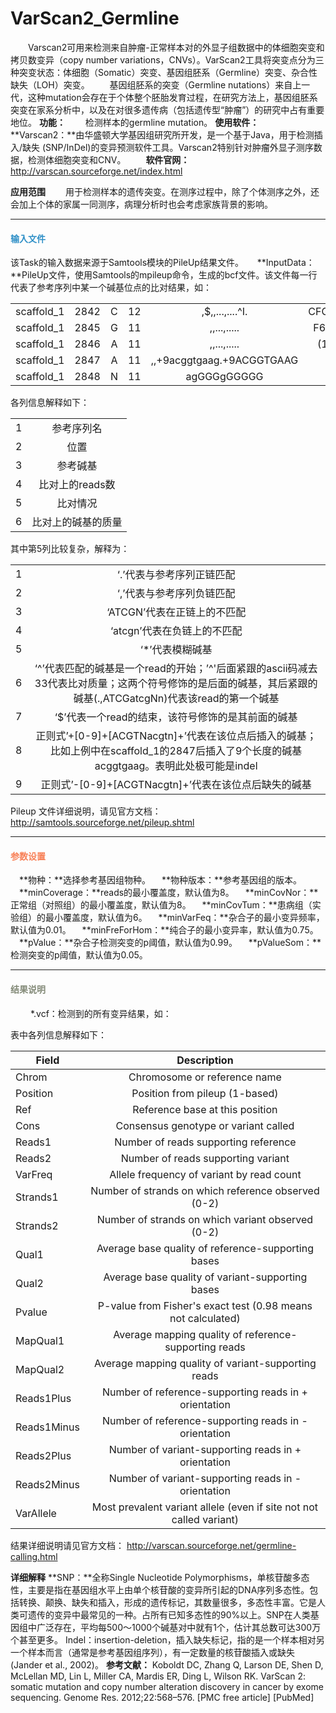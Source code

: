 # VarScan2_Germline
　　Varscan2可用来检测来自肿瘤-正常样本对的外显子组数据中的体细胞突变和拷贝数变异（copy number variations，CNVs）。VarScan2工具将突变点分为三种突变状态：体细胞（Somatic）突变、基因组胚系（Germline）突变、杂合性缺失（LOH）突变。
　　基因组胚系的突变（Germline nutations）来自上一代，这种mutation会存在于个体整个胚胎发育过程，在研究方法上，基因组胚系突变在家系分析中，以及在对很多遗传病（包括遗传型“肿瘤”）的研究中占有重要地位。
**功能：**
　　检测样本的germline mutation。
**使用软件：**
　　**Varscan2：**由华盛顿大学基因组研究所开发，是一个基于Java，用于检测插入/缺失 (SNP/InDel)的变异预测软件工具。Varscan2特别针对肿瘤外显子测序数据，检测体细胞突变和CNV。
　　**软件官网：** http://varscan.sourceforge.net/index.html

**应用范围**
　　用于检测样本的遗传突变。在测序过程中，除了个体测序之外，还会加上个体的家属一同测序，病理分析时也会考虑家族背景的影响。

***
#### **<i class="fa fa-dot-circle-o" aria-hidden="true" style="color:#3090C7"></i><span style="color:#3090C7"> 输入文件**<span>
该Task的输入数据来源于Samtools模块的PileUp结果文件。
　  **InputData：**PileUp文件，使用Samtools的mpileup命令，生成的bcf文件。该文件每一行代表了参考序列中某一个碱基位点的比对结果，如：
   
|  |   |||||
| -------- |  :----: | :----:  | :----: | :----:  | :----:  |
|scaffold_1 |  2842 |C |12|,$,,...,....^I.|CFGEGEGGCFF+|
| scaffold_1 | 2845 |G|11|,,...,.....|F656666166*|
| scaffold_1  | 2846 |A|11|,,...,.....|(1.1111)11*|
|scaffold_1|2847|A|11|,,+9acggtgaag.+9ACGGTGAAG|%.+....-..)|
|scaffold_1|2848|N|11|agGGGgGGGGG|!!$!!!!!!!!|
各列信息解释如下：

|  |   |
| -------- |  :----: |
|1 |  参考序列名 |
|2 | 位置 |
|3  | 参考碱基 |
|4|比对上的reads数|
|5|比对情况|
|6|比对上的碱基的质量|

其中第5列比较复杂，解释为：

|  |   |
| -------- |  :----: |
|1 |  ‘.’代表与参考序列正链匹配 |
|2 | ‘,’代表与参考序列负链匹配 |
|3  | ‘ATCGN’代表在正链上的不匹配 |
|4|‘atcgn’代表在负链上的不匹配|
|5|‘*’代表模糊碱基|
|6|‘^’代表匹配的碱基是一个read的开始；’^'后面紧跟的ascii码减去33代表比对质量；这两个符号修饰的是后面的碱基，其后紧跟的碱基(.,ATCGatcgNn)代表该read的第一个碱基|
|7|‘$’代表一个read的结束，该符号修饰的是其前面的碱基|
|8|正则式’\+[0-9]+[ACGTNacgtn]+’代表在该位点后插入的碱基；比如上例中在scaffold_1的2847后插入了9个长度的碱基acggtgaag。表明此处极可能是indel|
|9|正则式’-[0-9]+[ACGTNacgtn]+’代表在该位点后缺失的碱基|
Pileup 文件详细说明，请见官方文档： 
http://samtools.sourceforge.net/pileup.shtml
 ***
#### **<i class="fa fa-cog" aria-hidden="true" style="color:#F88158"></i> <span style="color:#F88158">参数设置**<span>
　**物种：**选择参考基因组物种。
　**物种版本：**参考基因组的版本。
　**minCoverage：**reads的最小覆盖度，默认值为8。
　**minCovNor：**正常组（对照组）的最小覆盖度，默认值为8。
　**minCovTum：**患病组（实验组）的最小覆盖度，默认值为6。
　**minVarFeq：**杂合子的最小变异频率，默认值为0.01。
　**minFreForHom：**纯合子的最小变异率，默认值为0.75。
　**pValue：**杂合子检测突变的p阈值，默认值为0.99。
　**pValueSom：**检测突变的p阈值，默认值为0.05。

***
#### **<i class="fa fa-file-text" aria-hidden="true" style="color:#848b79"></i><span style="color:#848b79"> 结果说明**<span>
　　 \*.vcf：检测到的所有变异结果，如：
<div style="text-align:center"><img data-src="2.png" width="700px" ></img></div>
表中各列信息解释如下：

| Field  |  Description |
| -------- |  :----: |
|Chrom |  Chromosome or reference name |
|Position | Position from pileup (1-based)|
|Ref | Reference base at this position|
|Cons|Consensus genotype or variant called|
|Reads1|Number of reads supporting reference|
|Reads2|Number of reads supporting variant|
|VarFreq|Allele frequency of variant by read count|
|Strands1|Number of strands on which reference observed (0-2)|
|Strands2|Number of strands on which variant observed (0-2)|
|Qual1|Average base quality of reference-supporting bases|
|Qual2|Average base quality of variant-supporting bases|
|Pvalue|P-value from Fisher's exact test (0.98 means not calculated)|
|MapQual1|Average mapping quality of reference-supporting reads|
|MapQual2|Average mapping quality of variant-supporting reads|
|Reads1Plus|Number of reference-supporting reads in + orientation|
|Reads1Minus|Number of reference-supporting reads in - orientation|
|Reads2Plus|Number of variant-supporting reads in + orientation|
|Reads2Minus|Number of variant-supporting reads in - orientation|
|VarAllele|Most prevalent variant allele (even if site not not called variant)|
结果详细说明请见官方文档：
http://varscan.sourceforge.net/germline-calling.html

**详细解释**
**SNP：**全称Single Nucleotide Polymorphisms，单核苷酸多态性，主要是指在基因组水平上由单个核苷酸的变异所引起的DNA序列多态性。包括转换、颠换、缺失和插入，形成的遗传标记，其数量很多，多态性丰富。它是人类可遗传的变异中最常见的一种。占所有已知多态性的90%以上。SNP在人类基因组中广泛存在，平均每500～1000个碱基对中就有1个，估计其总数可达300万个甚至更多。 
Indel：insertion-deletion，插入缺失标记，指的是一个样本相对另一个样本而言（通常是参考基因组序列），有一定数量的核苷酸插入或缺失(Jander et al., 2002)。
**参考文献：**
Koboldt DC, Zhang Q, Larson DE, Shen D, McLellan MD, Lin L, Miller CA, Mardis ER, Ding L, Wilson RK. VarScan 2: somatic mutation and copy number alteration discovery in cancer by exome sequencing. Genome Res. 2012;22:568–576. [PMC free article] [PubMed]